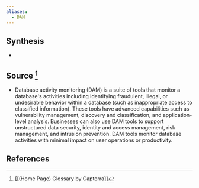 ```yaml
---
aliases:
  - DAM
---
```

## Synthesis
- 
## Source [^1]
- Database activity monitoring (DAM) is a suite of tools that monitor a database's activities including identifying fraudulent, illegal, or undesirable behavior within a database (such as inappropriate access to classified information). These tools have advanced capabilities such as vulnerability management, discovery and classification, and application-level analysis. Businesses can also use DAM tools to support unstructured data security, identity and access management, risk management, and intrusion prevention. DAM tools monitor database activities with minimal impact on user operations or productivity.
## References

[^1]: [[(Home Page) Glossary by Capterra]]